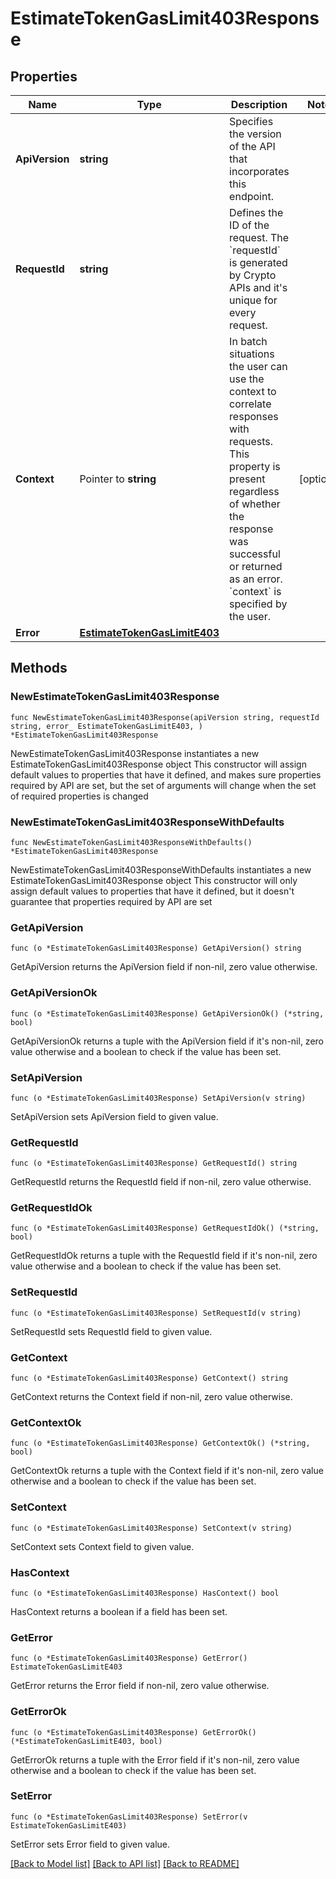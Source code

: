# EstimateTokenGasLimit403Response

## Properties

Name | Type | Description | Notes
------------ | ------------- | ------------- | -------------
**ApiVersion** | **string** | Specifies the version of the API that incorporates this endpoint. | 
**RequestId** | **string** | Defines the ID of the request. The &#x60;requestId&#x60; is generated by Crypto APIs and it&#39;s unique for every request. | 
**Context** | Pointer to **string** | In batch situations the user can use the context to correlate responses with requests. This property is present regardless of whether the response was successful or returned as an error. &#x60;context&#x60; is specified by the user. | [optional] 
**Error** | [**EstimateTokenGasLimitE403**](EstimateTokenGasLimitE403.md) |  | 

## Methods

### NewEstimateTokenGasLimit403Response

`func NewEstimateTokenGasLimit403Response(apiVersion string, requestId string, error_ EstimateTokenGasLimitE403, ) *EstimateTokenGasLimit403Response`

NewEstimateTokenGasLimit403Response instantiates a new EstimateTokenGasLimit403Response object
This constructor will assign default values to properties that have it defined,
and makes sure properties required by API are set, but the set of arguments
will change when the set of required properties is changed

### NewEstimateTokenGasLimit403ResponseWithDefaults

`func NewEstimateTokenGasLimit403ResponseWithDefaults() *EstimateTokenGasLimit403Response`

NewEstimateTokenGasLimit403ResponseWithDefaults instantiates a new EstimateTokenGasLimit403Response object
This constructor will only assign default values to properties that have it defined,
but it doesn't guarantee that properties required by API are set

### GetApiVersion

`func (o *EstimateTokenGasLimit403Response) GetApiVersion() string`

GetApiVersion returns the ApiVersion field if non-nil, zero value otherwise.

### GetApiVersionOk

`func (o *EstimateTokenGasLimit403Response) GetApiVersionOk() (*string, bool)`

GetApiVersionOk returns a tuple with the ApiVersion field if it's non-nil, zero value otherwise
and a boolean to check if the value has been set.

### SetApiVersion

`func (o *EstimateTokenGasLimit403Response) SetApiVersion(v string)`

SetApiVersion sets ApiVersion field to given value.


### GetRequestId

`func (o *EstimateTokenGasLimit403Response) GetRequestId() string`

GetRequestId returns the RequestId field if non-nil, zero value otherwise.

### GetRequestIdOk

`func (o *EstimateTokenGasLimit403Response) GetRequestIdOk() (*string, bool)`

GetRequestIdOk returns a tuple with the RequestId field if it's non-nil, zero value otherwise
and a boolean to check if the value has been set.

### SetRequestId

`func (o *EstimateTokenGasLimit403Response) SetRequestId(v string)`

SetRequestId sets RequestId field to given value.


### GetContext

`func (o *EstimateTokenGasLimit403Response) GetContext() string`

GetContext returns the Context field if non-nil, zero value otherwise.

### GetContextOk

`func (o *EstimateTokenGasLimit403Response) GetContextOk() (*string, bool)`

GetContextOk returns a tuple with the Context field if it's non-nil, zero value otherwise
and a boolean to check if the value has been set.

### SetContext

`func (o *EstimateTokenGasLimit403Response) SetContext(v string)`

SetContext sets Context field to given value.

### HasContext

`func (o *EstimateTokenGasLimit403Response) HasContext() bool`

HasContext returns a boolean if a field has been set.

### GetError

`func (o *EstimateTokenGasLimit403Response) GetError() EstimateTokenGasLimitE403`

GetError returns the Error field if non-nil, zero value otherwise.

### GetErrorOk

`func (o *EstimateTokenGasLimit403Response) GetErrorOk() (*EstimateTokenGasLimitE403, bool)`

GetErrorOk returns a tuple with the Error field if it's non-nil, zero value otherwise
and a boolean to check if the value has been set.

### SetError

`func (o *EstimateTokenGasLimit403Response) SetError(v EstimateTokenGasLimitE403)`

SetError sets Error field to given value.



[[Back to Model list]](../README.md#documentation-for-models) [[Back to API list]](../README.md#documentation-for-api-endpoints) [[Back to README]](../README.md)


